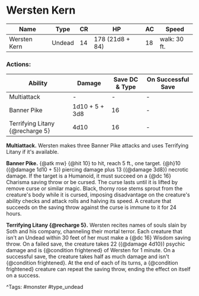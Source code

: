 # Wersten Kern

| Name | Type | CR | HP | AC | Speed |
|------|------|----|----|----|-------|
| Wersten Kern | Undead | 14 | 178 (21d8 + 84) | 18 | walk: 30 ft. |

### Actions:

| Ability | Damage | Save DC & Type | On Successful Save |
|---------|--------|----------------|--------------------|
| Multiattack | - | - | - |
| Banner Pike | 1d10 + 5 + 3d8 | 16 | - |
| Terrifying Litany {@recharge 5} | 4d10 | 16 | - |


**Multiattack.** Wersten makes three Banner Pike attacks and uses Terrifying Litany if it's available.

**Banner Pike.** {@atk mw} {@hit 10} to hit, reach 5 ft., one target. {@h}10 ({@damage 1d10 + 5}) piercing damage plus 13 ({@damage 3d8}) necrotic damage. If the target is a Humanoid, it must succeed on a {@dc 16} Charisma saving throw or be cursed. The curse lasts until it is lifted by remove curse or similar magic. Black, thorny rose stems sprout from the creature's body while it is cursed, imposing disadvantage on the creature's ability checks and attack rolls and halving its speed. A creature that succeeds on the saving throw against the curse is immune to it for 24 hours.

**Terrifying Litany {@recharge 5}.** Wersten recites names of souls slain by Soth and his company, channeling their mortal terror. Each creature that isn't an Undead within 30 feet of her must make a {@dc 16} Wisdom saving throw. On a failed save, the creature takes 22 ({@damage 4d10}) psychic damage and is {@condition frightened} of Wersten for 1 minute. On a successful save, the creature takes half as much damage and isn't {@condition frightened}. At the end of each of its turns, a {@condition frightened} creature can repeat the saving throw, ending the effect on itself on a success.

^Tags: #monster #type_undead